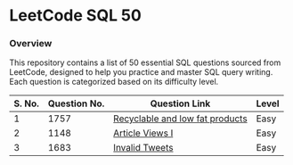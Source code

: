 # LeetCode  SQL 50
### Overview
This repository contains a list of 50 essential SQL questions sourced from LeetCode, designed to help you practice and master SQL query writing. Each question is categorized based on its difficulty level.

| S. No. | Question No. | Question Link | Level | 
| ------ | ------------ | ------------- | ----- |
| 1      | 1757         | [Recyclable and low fat products](https://leetcode.com/problems/recyclable-and-low-fat-products/?envType=study-plan-v2&envId=top-sql-50) | Easy  |
| 2      | 1148         | [Article Views I](https://leetcode.com/problems/article-views-i/description/?envType=study-plan-v2&envId=top-sql-50) | Easy  |
| 3      | 1683         | [Invalid Tweets ](https://leetcode.com/problems/invalid-tweets/description/?envType=study-plan-v2&envId=top-sql-50) | Easy  |






